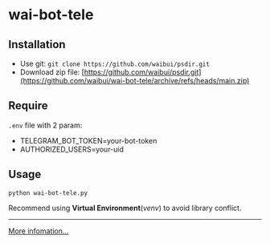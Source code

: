 # wai-bot-tele

## Installation
* Use git: `git clone https://github.com/waibui/psdir.git`
* Download zip file: [https://github.com/waibui/psdir.git](https://github.com/waibui/wai-bot-tele/archive/refs/heads/main.zip)

## Require
`.env` file with 2 param:
* TELEGRAM_BOT_TOKEN=your-bot-token
* AUTHORIZED_USERS=your-uid


## Usage
```shell
python wai-bot-tele.py
```

Recommend using **Virtual Environment**(*venv*) to avoid library conflict.

---

[More infomation...](https://waibui.github.io/2025/04/wai-bot-tele/)